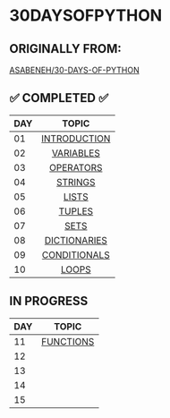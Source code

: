 
# 30DAYSOFPYTHON
## ORIGINALLY FROM: 
[ASABENEH/30-DAYS-OF-PYTHON](https://github.com/Asabeneh/30-Days-Of-Python)

## ✅ COMPLETED ✅
|DAY | TOPIC                   |
|----|:-----------------------:|
| 01 |[INTRODUCTION](/DAY_1/HELLOWORLD.PY)|
| 02 |[VARIABLES](/DAY_2/VARIABLES.PY)|
| 03 |[OPERATORS](/DAY_3/OPERATORS.PY)|
| 04 |[STRINGS](/DAY_4/STRINGS.PY)|
| 05 |[LISTS](/DAY_5/LISTS.py)|
| 06 |[TUPLES](/DAY_6/TUPLES.PY)|
| 07 |[SETS](/DAY_7/SET.PY)|
| 08 |[DICTIONARIES](/DAY_8/DICTIONARIES.PY)|
| 09 |[CONDITIONALS](/DAY_9/CONDITIONALS.PY)|
| 10 |[LOOPS](/DAY_10/LOOPS.PY)|

## IN PROGRESS
|DAY | TOPIC                   |
|----|:-----------------------:|
| 11 |[FUNCTIONS](/DAY_11/FUNCTIONS.PY)|
| 12 |[]()|
| 13 |[]()|
| 14 |[]()|
| 15 |[]()|
